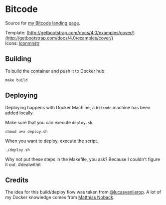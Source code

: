 # Bitcode

Source for [my Bitcode landing page](http://bitcode.be).

Template: [http://getbootstrap.com/docs/4.0/examples/cover/](http://getbootstrap.com/docs/4.0/examples/cover/)  
Icons: [Iconmnstr](https://iconmonstr.com/)

## Building

To build the container and push it to Docker hub:

```shell
make build
```

## Deploying

Deploying happens with Docker Machine, a `bitcode` machine has been added locally. 

Make sure that you can execute `deploy.sh`.

```shell
chmod u+x deploy.sh
```

When you want to deploy, execute the script.

```shell
./deploy.sh
```

Why not put these steps in the Makefile, you ask? Because I couldn't figure it out. #dealwithit

## Credits

The idea for this build/deploy flow was taken from [@lucasvanlierop](https://github.com/lucasvanlierop/website/).
A lot of my Docker knowledge comes from [Matthias Noback](https://twitter.com/matthiasnoback).
